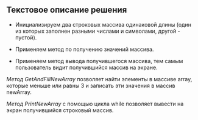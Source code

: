 ## **Текстовое описание решения**

- Инициализируем два строковых массива одинаковой длины (один из которых заполнен разными числами и символами, другой - пустой).

- Применяем метод по получению значений массива.

- Применяем метод вывода получившегося массива, тем самым пользователь видит получившийся массив на экране.

*Метод GetAndFillNewArray* позволяет найти элементы в массиве array, которые меньше или равны 3 и записать эти значения в массив newArray.

*Метод PrintNewArray* с помощью цикла while позволяет вывести на экран получившийся строковый массив.